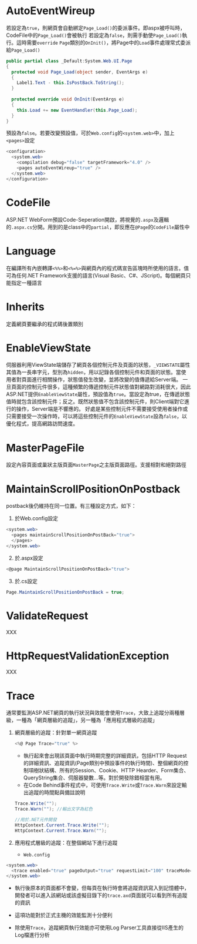 # AutoEventWireup

若設定為`true`，則網頁會自動綁定`Page_Load()`的委派事件。即aspx被呼叫時，CodeFile中的`Page_Load()`會被執行
若設定為`false`，則需手動使`Page_Load()`執行。這時需要`override` `Page`類別的`OnInit()`，將Page中的`Load`事件處理常式委派給`Page_Load()`
```C#
public partial class _Default:System.Web.UI.Page
{
  protected void Page_Load(object sender, EventArgs e)
  {
    Label1.Text - this.IsPostBack.ToString();
  }
  
  protected override void OnInit(EventArgs e)
  {
    this.Load += new EventHandler(this.Page_Load);
  }
}
```
預設為`false`。若要改變預設值，可於`Web.config`的`<system.web>`中，加上`<pages>`設定
```C#
<configuration>
  <system.web>
    <compilation debug="false" targetFramework="4.0" />
    <pages autoEventWireup="true" />
  </system.web>
</configuration>
```

# CodeFile

ASP.NET WebForm預設Code-Seperation開啟，將視覺的`.aspx`及邏輯的`.aspx.cs`分開。用到的是class中的`partial`，即反應在`@Page`的`CodeFile`屬性中

# Language

在編譯所有內嵌轉譯`<%%>`和`<%=%>`與網頁內的程式碼宣告區塊時所使用的語言。值可為任何.NET Framework支援的語言(Visual Basic、C#、JScript)。每個網頁只能指定一種語言

# Inherits

定義網頁要繼承的程式碼後置類別

# EnableViewState

伺服器利用ViewState端儲存了網頁各個控制元件及頁面的狀態，`_VIEWSTATE`屬性其值為一長串字元，型別為`hidden`，用以記錄各個控制元件和頁面的狀態。當使用者對頁面進行相關操作，狀態值發生改變，並將改變的值傳遞給Server端。
一旦頁面的控制元件很多，這種頻繁的傳遞控制元件狀態值對網路對消耗很大，因此ASP.NET提供`EnableViewState`屬性，預設值為`true`。當設定為true，在傳遞狀態值時就包含該控制元件；反之。既然狀態值不包含該控制元件，則Client端對它進行的操作，Server端是不響應的。
好處是某些控制元件不需要接受使用者操作或只需要接受一次操作時，可以將這些控制元件的`EnableViewState`設為`false`，以優化程式，提高網路訪問速度。

# MasterPageFile

設定內容頁面或巢狀主版頁面`MasterPage`之主版頁面路徑。支援相對和絕對路徑

# MaintainScrollPositionOnPostback

postback後仍維持在同一位置。有三種設定方式，如下：

1. 於Web.config設定

```C#
<system.web>
  <pages maintainScrollPositionOnPostBack="true">
  </pages>
</system.web>
```

2. 於.aspx設定

```C#
<@page MaintainScrollPositionOnPostBack="true">
```

3. 於.cs設定

```C#
Page.MaintainScrollPositionOnPostBack = true;
```

# ValidateRequest

XXX

# HttpRequestValidationException

XXX

# Trace

通常要監測ASP.NET網頁的執行狀況與效能會使用`Trace`，大致上追蹤分兩種層級，一種為「網頁層級的追蹤」，另一種為「應用程式層級的追蹤」
1. 網頁層級的追蹤：針對單一網頁追蹤
   
   ```C#
   <%@ Page Trace="true" %>
   ```
   
   - 執行起來會出現該頁面中執行時期完整的詳細資訊，包括HTTP Request的詳細資訊、追蹤資訊(Page類別中預設事件的執行時間)、整個網頁的控制項樹狀結構、所有的Session、Cookie、HTTP Hearder、Form集合、QueryString集合、伺服器變數...等。對於開發除錯相當有用。
   - 在Code Behind事件程式中，可使用`Trace.Write`或`Trace.Warn`來設定輸出追蹤的時間點與備註說明
   ```C#
   Trace.Write("");
   Trace.Warn(""); //輸出文字為紅色
   
   //用於.NET元件開發
   HttpContext.Current.Trace.Write("");
   HttpContext.Current.Trace.Warn("");
   ```
   
2. 應用程式層級的追蹤：在整個網站下進行追蹤

   - `Web.config`
  ```C#
  <system.web>
    <trace enabled="true" pageOutput="true" requestLimit="100" traceMode="SortByTime" localOnly="true" />
  </system.web>
  ```
  
  - 執行後原本的頁面都不會變，但每頁在執行時會將追蹤資訊寫入到記憶體中，開發者可以進入該網站或該虛擬目錄下的`trace.axd`頁面就可以看到所有追蹤的資訊
  - 這項功能對於正式主機的效能監測十分便利

- 除使用`Trace`，追蹤網頁執行效能亦可使用Log Parser工具直接從IIS產生的Log檔進行分析
